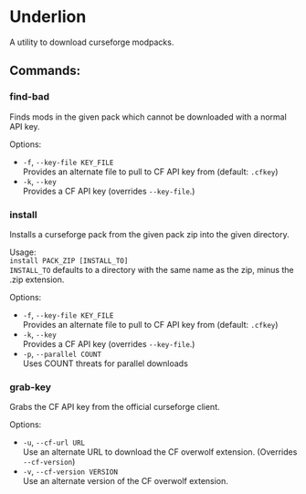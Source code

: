 # Underlion

A utility to download curseforge modpacks.

## Commands:

### find-bad
Finds mods in the given pack which cannot be downloaded with a normal API key.


Options:  
* `-f`, `--key-file KEY_FILE`  
	Provides an alternate file to pull to CF API key from (default: `.cfkey`)  
* `-k`, `--key`  
	Provides a CF API key (overrides `--key-file`.)  


### install
Installs a curseforge pack from the given pack zip into the given directory.

Usage:  
`install PACK_ZIP [INSTALL_TO]`  
`INSTALL_TO` defaults to a directory with the same name as the zip, minus the .zip extension.

Options:  
* `-f`, `--key-file KEY_FILE`  
	Provides an alternate file to pull to CF API key from (default: `.cfkey`)  
* `-k`, `--key`  
	Provides a CF API key (overrides `--key-file`.)  
* `-p`, `--parallel COUNT`  
	Uses COUNT threats for parallel downloads


### grab-key
Grabs the CF API key from the official curseforge client.

Options:  
* `-u`, `--cf-url URL`  
	Use an alternate URL to download the CF overwolf extension. (Overrides `--cf-version`)  
* `-v`,  `--cf-version VERSION`  
	Use an alternate version of the CF overwolf extension.  